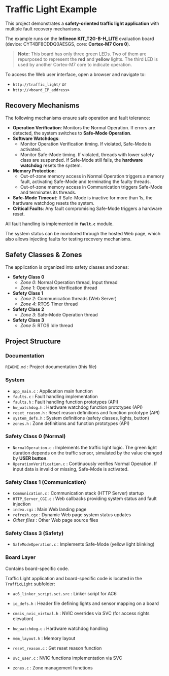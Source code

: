 # Traffic Light Example

This project demonstrates a **safety-oriented traffic light application** with multiple fault recovery mechanisms.

The example runs on the **Infineon KIT_T2G-B-H_LITE** evaluation board (device: CYT4BF8CDDQ0AESGS, core: **Cortex-M7 Core 0**).

> **Note:** This board has only three green LEDs. Two of them are repurposed to represent the **red** and **yellow** lights. The third LED is used by another Cortex-M7 core to indicate operation.

To access the Web user interface, open a browser and navigate to:

- `http://traffic_light/` or
- `http://<board_IP_address>`

## Recovery Mechanisms

The following mechanisms ensure safe operation and fault tolerance:

- **Operation Verification**: Monitors the Normal Operation. If errors are detected, the system switches to **Safe-Mode Operation**.
- **Software Watchdogs**:
    - Monitor Operation Verification timing. If violated, Safe-Mode is activated.
    - Monitor Safe-Mode timing. If violated, threads with lower safety class are suspended. If Safe-Mode still fails, the **hardware watchdog** resets the system.
- **Memory Protection**:
    - Out-of-zone memory access in Normal Operation triggers a memory fault, activating Safe-Mode and terminating the faulty threads.
    - Out-of-zone memory access in Communication triggers Safe-Mode and terminates its threads.
- **Safe-Mode Timeout**: If Safe-Mode is inactive for more than 1s, the hardware watchdog resets the system.
- **Critical Faults**: Any fault compromising Safe-Mode triggers a hardware reset.

All fault handling is implemented in **`fault.c`** module.

The system status can be monitored through the hosted Web page, which also allows injecting faults for testing recovery mechanisms.

## Safety Classes & Zones
The application is organized into safety classes and zones:

- **Safety Class 0**
    - *Zone 0*: Normal Operation thread, Input thread
    - *Zone 1*: Operation Verification thread
- **Safety Class 1**
    - *Zone 2*: Communication threads (Web Server)
    - *Zone 4*: RTOS Timer thread
- **Safety Class 2**
    - *Zone 3*: Safe-Mode Operation thread
- **Safety Class 3**
    - *Zone 5*: RTOS Idle thread

## Project Structure

### Documentation

`README.md` : Project documentation (this file)

### System

- `app_main.c` : Application main function
- `faults.c` : Fault handling implementation
- `faults.h` : Fault handling function prototypes (API)
- `hw_watchdog.h` : Hardware watchdog function prototypes (API)
- `reset_reason.h` : Reset reason definitions and function prototype (API)
- `system_defs.h` : System definitions (safety classes, lights, button)
- `zones.h` : Zone definitions and function prototypes (API)

### Safety Class 0 (Normal)

- `NormalOperation.c` : Implements the traffic light logic. The green light duration depends on the traffic sensor, simulated by the value changed by **USER button**.
- `OperationVerification.c` : Continuously verifies Normal Operation. If input data is invalid or missing, Safe-Mode is activated.

### Safety Class 1 (Communication)

- `Communication.c` : Communication stack (HTTP Server) startup
- `HTTP_Server_CGI.c` : Web callbacks providing system status and fault injection
- `index.cgi` : Main Web landing page
- `refresh.cgx` : Dynamic Web page system status updates
- *Other files* : Other Web page source files

### Safety Class 3 (Safety)

- `SafeModeOperation.c` : Implements Safe-Mode (yellow light blinking)

### Board Layer

Contains board-specific code.

Traffic Light application and board-specific code is located in the `TrafficLight` subfolder:
- `ac6_linker_script.sct.src` : Linker script for AC6

- `io_defs.h` : Header file defining lights and sensor mapping on a board
- `cmsis_nvic_virtual.h` : NVIC overrides via SVC (for access rights elevation)
- `hw_watchdog.c` : Hardware watchdog handling
- `mem_layout.h` : Memory layout
- `reset_reason.c` : Get reset reason function
- `svc_user.c` : NVIC functions implementation via SVC
- `zones.c` : Zone management functions
